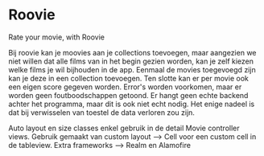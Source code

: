 # Roovie
Rate your movie, with Roovie

Bij roovie kan je moovies aan je collections toevoegen, 
maar aangezien we niet willen dat alle films van in het begin gezien worden, 
kan je zelf kiezen welke films je wil bijhouden in de app. 
Eenmaal de movies toegevoegd zijn kan je deze in een collection toevoegen.
Ten slotte kan er per movie ook een eigen score gegeven worden.
Error's worden voorkomen, maar er worden geen foutboodschappen getoond.
Er hangt geen echte backend achter het programma, maar dit is ook niet echt nodig. 
Het enige nadeel is dat bij verwisselen van toestel de data verloren zou zijn.

Auto layout en size classes enkel gebruik in de detail Movie controller views.
Gebruik gemaakt van custom layout --> Cell voor een custom cell in de tableview.
Extra frameworks --> Realm en Alamofire
